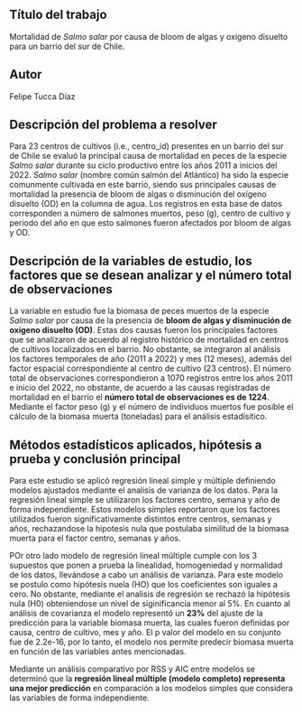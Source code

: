 ## Título del trabajo
Mortalidad de *Salmo salar* por causa de bloom de algas y oxígeno disuelto para un barrio del sur de Chile.

## Autor
Felipe Tucca Díaz

## Descripción del problema a resolver
Para 23 centros de cultivos (i.e., centro_id) presentes en un barrio del sur de Chile se evaluó la principal causa de mortalidad en peces de la especie *Salmo salar* durante su ciclo productivo entre los años 2011 a inicios del 2022. *Salmo salar* (nombre común salmón del Atlántico) ha sido la especie comunmente cultivada en este barrio, siendo sus principales causas de mortalidad la presencia de bloom de algas o disminución del oxígeno disuelto (OD) en la columna de agua. Los registros en esta base de datos corresponden a número de salmones muertos, peso (g), centro de cultivo y periodo del año en que esto salmones fueron afectados por bloom de algas y OD.

## Descripción de la variables de estudio, los factores que se desean analizar y el número total de observaciones
La variable en estudio fue la biomasa de peces muertos de la especie *Salmo salar* por causa de la presencia de **bloom de algas y disminución de oxígeno disuelto (OD)**. Estas dos causas fueron los principales factores que se analizaron de acuerdo al registro histórico de mortalidad en centros de cultivos localizados en el barrio. No obstante, se integraron al análisis los factores temporales de año (2011 a 2022) y mes (12 meses), además del factor espacial correspondiente al centro de cultivo (23 centros). El número total de observaciones correspondieron a 1070 registros entre los años 2011 e inicio del 2022, no obstante, de acuerdo a las causas registradas de mortalidad en el barrio el **número total de observaciones es de 1224**. Mediante el factor peso (g) y el número de individuos muertos fue posible el cálculo de la biomasa muerta (toneladas) para el análisis estadísitico.

## Métodos estadísticos aplicados, hipótesis a prueba y conclusión principal
Para este estudio se aplicó regresión lineal simple y múltiple definiendo modelos ajustados mediante el analisis de varianza de los datos. Para la regresión lineal simple se utilizaron los factores centro, semana y año de forma independiente. Estos modelos simples reportaron que los factores utilizados fueron significativamente distintos entre centros, semanas y años, rechazandose la hipotesis nula que postulaba similitud de la biomasa muerta para el factor centro, semanas y años. 

POr otro lado modelo de regresión lineal múltiple cumple con los 3 supuestos que ponen a prueba la linealidad, homogeniedad y normalidad de los datos, llevándose a cabo un análisis de varianza. Para este modelo se postulo como hipótesis nuela (HO) que los coeficientes son iguales a cero. No obstante, mediante el analisis de regresión se rechazó la hipótesis nula (H0) obteniendose un nivel de siginificancia menor al 5%. En cuanto al análisis de covarianza el modelo representó un **23%** del ajuste de la predicción para la variable biomasa muerta, las cuales fueron definidas por causa, centro de cultivo, mes y año. El p valor del modelo en su conjunto fue de 2.2e-16, por lo tanto, el modelo nos permite predecir biomasa muerta en función de las variables antes mencionadas.

Mediante un análisis comparativo por RSS y AIC entre modelos se determinó que la **regresión líneal múltiple (modelo completo) representa una mejor predicción** en comparación a los modelos simples que considera las variables de forma independiente.